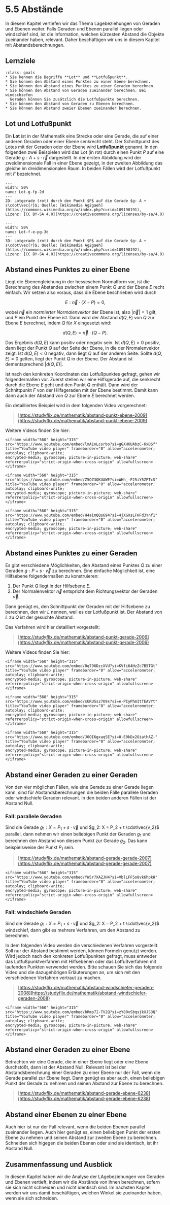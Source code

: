 # 5.5 Abstände

In diesem Kapitel vertiefen wir das Thema Lagebeziehungen von Geraden und Ebenen
weiter. Falls Geraden und Ebenen parallel liegen oder windschief sind, ist die
Information, welchen kürzesten Abstand die Objekte zueinander haben, relevant.
Daher beschäftigen wir uns in diesem Kapitel mit Abstandsberechnungen.

## Lernziele

```{admonition} Lernziele
:class: goals
* Sie kennen die Begriffe **Lot** und **Lotfußpunkt**.
* Sie können den Abstand eines Punktes zu einer Ebene berechnen.
* Sie können den Abstand eines Punktes zu einer Geraden berechnen.
* Sie können den Abstand von Geraden zueinander berechnen. Bei windschiefen
  Geraden können Sie zusätzlich die Lotfußpunkte berechnen.
* Sie können den Abstand von Geraden zu Ebenen berechnen.
* Sie können den Abstand zweier Ebenen zueinander berechnen.
```

## Lot und Lotfußpunkt

Ein **Lot** ist in der Mathematik eine Strecke oder eine Gerade, die auf einer
anderen Geraden oder einer Ebene senkrecht steht. Der Schnittpunkt des Lotes mit
der Geraden oder der Ebene wird **Lotfußpunkt** genannt. In den folgenden zwei
Beispielen wird das Lot (in rot) durch einen Punkt $P$ auf eine Gerade
$g:A+s\cdot\vec{r}$ dargestellt. In der ersten Abbildung wird der
zweidimensionale Fall in einer Ebene gezeigt, in der zweiten Abbildung das
gleiche im dreidimensionalen Raum. In beiden Fällen wird der Lotfußpunkt mit $F$
bezeichnet.

```{figure} pics/Lot-g-fp-2d.svg
---
width: 50%
name: Lot-g-fp-2d
---
2D: Lotgerade (rot) durch den Punkt $P$ auf die Gerade $g: A + s\cdot\vec{r}$; Quelle: [Wikimedia Ag2gaeh](https://commons.wikimedia.org/w/index.php?curid=109190191),
Lizenz: [CC BY-SA 4.0](https://creativecommons.org/licenses/by-sa/4.0)
```

```{figure} pics/Lot-f-e-pg-3d.svg
---
width: 50%
name: Lot-f-e-pg-3d
---
3D: Lotgerade (rot) durch den Punkt $P$ auf die Gerade $g: A + s\cdot\vec{r}$; Quelle: [Wikimedia Ag2gaeh](https://commons.wikimedia.org/w/index.php?curid=109190192),
Lizenz: [CC BY-SA 4.0](https://creativecommons.org/licenses/by-sa/4.0)
```

## Abstand eines Punktes zu einer Ebene

Liegt die Ebenengleichung in der hesseschen Normalform vor, ist die Berechnung
des Abstandes zwischen einem Punkt $Q$ und der Ebene $E$ recht einfach. Wir
setzen also voraus, dass die Ebene beschrieben wird durch

$$E: \vec{n}\cdot \left(X - P\right) = 0,$$

wobei $\vec{n}$ ein *normierter Normalenvektor* der Ebene ist, also
$|\vec{n}|=1$ gilt, und $P$ ein Punkt der Ebene ist. Dann wird der Abstand
$d(Q,E)$ von $Q$ zur Ebene $E$ berechnet, indem $Q$ für $X$ eingesetzt wird:

$$d(Q, E) = \vec{n}\cdot \left(Q - P\right).$$

Das Ergebnis $d(Q, E)$ kann positiv oder negativ sein. Ist $d(Q, E) > 0$
positiv, dann liegt der Punkt $Q$ auf der Seite der Ebene, in die der
Nromalenvektor zeigt. Ist $d(Q, E) < 0$ negativ, dann liegt $Q$ auf der anderen
Seite. Sollte $d(Q,E) = 0$ gelten, liegt der Punkt $Q$ in der Ebene. Der Abstand
ist dementsprechend $|d(Q,E)|$.

Ist nach den konkreten Koordinaten des Lotfußpunktes gefragt, gehen wir
folgendermaßen vor. Zuerst stellen wir eine Hilfsgerade auf, die senkrecht durch
die Ebene $E$ geht und den Punkt $Q$ enthält. Dann wird der Schnittpunkt $F$ von
der Hilfsgeraden mit der Ebene bestimmt. Damit kann dann auch der Abstand von
$Q$ zur Ebene $E$ berechnet werden.

Ein detailliertes Beispiel wird in dem folgenden Video vorgerechnet:

> [https://studyflix.de/mathematik/abstand-punkt-ebene-2009](https://studyflix.de/mathematik/abstand-punkt-ebene-2009)

Weitere Videos finden Sie hier:

```{dropdown} Video "Abstand eines Punktes von einer Ebene" von Flip the Classroom
<iframe width="560" height="315" src="https://www.youtube.com/embed/lmA1nLcsrbo?si=gGXHKUAbzC-KxDSf"
title="YouTube video player" frameborder="0" allow="accelerometer; autoplay; clipboard-write;
encrypted-media; gyroscope; picture-in-picture; web-share" referrerpolicy="strict-origin-when-cross-origin" allowfullscreen></iframe>
```

```{dropdown} Video "Kürzester Abstand Punkt Ebene berechnen" von MathePeter
<iframe width="560" height="315" src="https://www.youtube.com/embed/Z5OZ3QKUAWE?si=WHh_-F25iY5ZPTcS"
title="YouTube video player" frameborder="0" allow="accelerometer; autoplay; clipboard-write;
encrypted-media; gyroscope; picture-in-picture; web-share" referrerpolicy="strict-origin-when-cross-origin" allowfullscreen></iframe>
```

```{dropdown} Video "Abstand Punkt zur Ebene" von Mathematrick
<iframe width="560" height="315" src="https://www.youtube.com/embed/H4aimQQs694?si=4jXGXsLFHFd3Ynf1"
title="YouTube video player" frameborder="0" allow="accelerometer; autoplay; clipboard-write;
encrypted-media; gyroscope; picture-in-picture; web-share" referrerpolicy="strict-origin-when-cross-origin" allowfullscreen></iframe>
```

## Abstand eines Punktes zu einer Geraden

Es gibt verschiedene Möglichkeiten, den Abstand eines Punktes $Q$ zu einer
Geraden $g: P + s\cdot\vec{v}$ zu berechnen. Eine einfache Möglichkeit ist, eine
Hilfsebene folgendermaßen zu konstruieren:

1. Der Punkt $Q$ liegt in der Hilfsebene $E$.
2. Der Normalenvektor $\vec{n}$ entspricht dem Richtungsvektor der Geraden
   $\vec{v}$.

Dann genügt es, den Schnittpunkt der Geraden mit der Hilfsebene zu berechnen,
den wir $L$ nennen, weil es der Lotfußpunkt ist. Der Abstand von $L$ zu $Q$ ist
der gesuchte Abstand.

Das Verfahren wird hier detailliert vorgestellt:

> [https://studyflix.de/mathematik/abstand-punkt-gerade-2006](https://studyflix.de/mathematik/abstand-punkt-gerade-2006)

Weitere Videos finden Sie hier:

```{dropdown} Video "Abstand eines Punktes von einer Geraden" von Flip the Classroom
<iframe width="560" height="315" src="https://www.youtube.com/embed/0q796DzcXVU?si=KVfi64HzZc7B5TGt"
title="YouTube video player" frameborder="0" allow="accelerometer; autoplay; clipboard-write;
encrypted-media; gyroscope; picture-in-picture; web-share" referrerpolicy="strict-origin-when-cross-origin" allowfullscreen></iframe>
```

```{dropdown} Video "Abstand zwischen Punkt und Gerade" von MathePeter
<iframe width="560" height="315" src="https://www.youtube.com/embed/sURUSsz7O9s?si=e-PIyPhmItTEAVYt"
title="YouTube video player" frameborder="0" allow="accelerometer; autoplay; clipboard-write;
encrypted-media; gyroscope; picture-in-picture; web-share" referrerpolicy="strict-origin-when-cross-origin" allowfullscreen></iframe>
```

```{dropdown} Video "Abstand Punkt Gerade" von Mathematrick
<iframe width="560" height="315" src="https://www.youtube.com/embed/J0OI6gxaqSE?si=0-E0kDx2OiathAZ-"
title="YouTube video player" frameborder="0" allow="accelerometer; autoplay; clipboard-write;
encrypted-media; gyroscope; picture-in-picture; web-share" referrerpolicy="strict-origin-when-cross-origin" allowfullscreen></iframe>
```

## Abstand einer Geraden zu einer Geraden

Von den vier möglichen Fällen, wie eine Gerade zu einer Gerade liegen kann, sind
für Abstandsberechnungen die beiden Fälle parallele Geraden oder windschiefe
Geraden relevant. In den beiden anderen Fällen ist der Abstand Null.

### Fall: parallele Geraden

Sind die Gerade $g_1: X = P_1 + s\cdot\vec{v}$ und $g_2: X = P_2 + t
\cdot\vec{v_2}$ parallel, dann nehmen wir einen beliebigen Punkt der Geraden
$g_1$ und berechnen den Abstand von diesem Punkt zur Gerade $g_2$. Das kann
beispielsweise der Punkt $P_1$ sein.

> [https://studyflix.de/mathematik/abstand-gerade-gerade-2007](https://studyflix.de/mathematik/abstand-gerade-gerade-2007)

```{dropdown} Video "Abstand parallele Geraden" von Mathematrick
<iframe width="560" height="315" src="https://www.youtube.com/embed/YW5r7XAZJH4?si=VblLFF5o8vk6hpkH"
title="YouTube video player" frameborder="0" allow="accelerometer; autoplay; clipboard-write;
encrypted-media; gyroscope; picture-in-picture; web-share" referrerpolicy="strict-origin-when-cross-origin" allowfullscreen></iframe>
```

### Fall: windschiefe Geraden

Sind die Gerade $g_1: X = P_1 + s\cdot\vec{v}$ und $g_2: X = P_2 + t
\cdot\vec{v_2}$ windschief, dann gibt es mehrere Verfahren, um den Abstand zu berechnen.

In dem folgenden Video werden die verschiedenen Verfahren vorgestellt. Soll nur
der Abstand bestimmt werden, können Formeln genutzt werden. Wird jedoch nach den
konkreten Lotfußpunkten gefragt, muss entweder das Lotfußpunktverfahren mit
Hilfsebenen oder das Lotfußverfahren mit laufenden Punkten verwendet werden.
Bitte schauen Sie sich das folgende Video und die dazugehörigen Erläuterungen
an, um sich mit den verschiedenen Verfahren vertraut zu machen.

> [https://studyflix.de/mathematik/abstand-windschiefer-geraden-2008](https://studyflix.de/mathematik/abstand-windschiefer-geraden-2008)

```{dropdown} Video "Abstand windschiefer Geraden" von MathePeter
<iframe width="560" height="315" src="https://www.youtube.com/embed/bRmp7I-TV2Q?si=zY80xSbqsjkXJS3Q"
title="YouTube video player" frameborder="0" allow="accelerometer; autoplay; clipboard-write;
encrypted-media; gyroscope; picture-in-picture; web-share" referrerpolicy="strict-origin-when-cross-origin" allowfullscreen></iframe>
```

## Abstand einer Geraden zu einer Ebene

Betrachten wir eine Gerade, die in einer Ebene liegt oder eine Ebene durchstößt,
dann ist der Abstand Null. Relevant ist bei der Abstandsberechnung einer Geraden
zu einer Ebene nur der Fall, wenn die Gerade parallel zur Ebene liegt. Dann
genügt es aber auch, einen beliebigen Punkt der Gerade zu nehmen und seinen
Abstand zur Ebene zu berechnen.

> [https://studyflix.de/mathematik/abstand-gerade-ebene-6238](https://studyflix.de/mathematik/abstand-gerade-ebene-6238)

## Abstand einer Ebenen zu einer Ebene

Auch hier ist nur der Fall relevant, wenn die beiden Ebenen parallel zueinander
liegen. Auch hier genügt es, einen beliebigen Punkt der ersten Ebene zu nehmen
und seinen Abstand zur zweiten Ebene zu berechnen. Schneiden sich higegen die
beiden Ebenen oder sind sie identisch, ist ihr Abstand Null.

## Zusammenfassung und Ausblick

In diesem Kapitel haben wir die Analyse der LAgebeziehungen von Geraden und
Ebenen vertieft, indem wir die Abstände von ihnen berechnen, sofern sie sich
nicht schneiden und nicht identisch sind. Im nächsten Kapitel werden wir uns
damit beschäftigen, welchen Winkel sie zueinander haben, wenn sie sich
schneiden.
